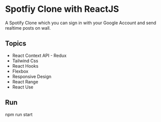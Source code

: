 # Spotfiy Clone with ReactJS

A Spotify Clone which you can sign in with your Google Account and send realtime posts on wall.

## Topics

- React Context API - Redux
- Tailwind Css
- React Hooks
- Flexbox
- Responsive Design
- React Range
- React Use

## Run

npm run start
